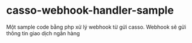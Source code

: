 # casso-webhook-handler-sample
Một sample code bằng php xử lý webhook từ gửi casso. Webhook sẽ gửi thông tin giao dịch ngân hàng
